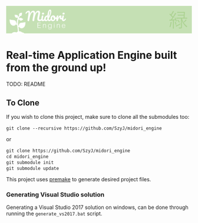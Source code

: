 ![README_Banner](images/midori_engine_banner.png)

# Real-time Application Engine built from the ground up!
TODO: README

## To Clone
If you wish to clone this project, make sure to clone all the submodules too:
```
git clone --recursive https://github.com/SzyJ/midori_engine
```
or
```
git clone https://github.com/SzyJ/midori_engine
cd midori_engine
git submodule init
git submodule update
```

This project uses [premake](https://github.com/premake/premake-core) to generate desired project files.

### Generating Visual Studio solution
Generating a Visual Studio 2017 solution on windows, can be done through running the ```generate_vs2017.bat``` script.
